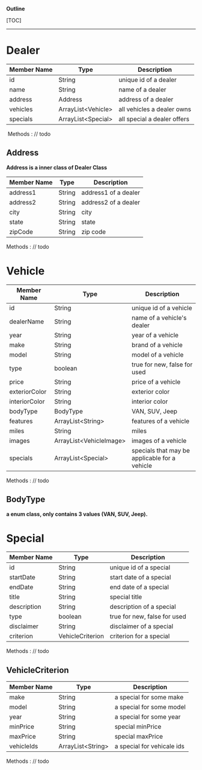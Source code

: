 **Outline**

[TOC]

---



# Dealer

| Member Name | Type                 | Description                 |
| ----------- | -------------------- | --------------------------- |
| id          | String               | unique id of a dealer       |
| name        | String               | name of a dealer            |
| address     | Address              | address of a dealer         |
| vehicles    | ArrayList\<Vehicle\> | all vehicles a dealer owns  |
| specials    | ArrayList\<Special\> | all special a dealer offers |

​       Methods : // todo



## Address

**Address is a inner class of Dealer Class**

| Member Name | Type   | Description          |
| ----------- | ------ | -------------------- |
| address1    | String | address1 of a dealer |
| address2    | String | address2 of a dealer |
| city        | String | city                 |
| state       | String | state                |
| zipCode     | String | zip code             |

Methods : // todo



# Vehicle

| Member Name   | Type                      | Description                                   |
| ------------- | ------------------------- | --------------------------------------------- |
| id            | String                    | unique id of a vehicle                        |
| dealerName    | String                    | name of a vehicle's dealer                    |
| year          | String                    | year of a vehicle                             |
| make          | String                    | brand of a vehicle                            |
| model         | String                    | model of a vehicle                            |
| type          | boolean                   | true for new, false for used                  |
| price         | String                    | price of a vehicle                            |
| exteriorColor | String                    | exterior color                                |
| interiorColor | String                    | interior color                                |
| bodyType      | BodyType                  | VAN, SUV, Jeep                                |
| features      | ArrayList\<String\>       | features of a vehicle                         |
| miles         | String                    | miles                                         |
| images        | ArrayList\<VehicleImage\> | images of a vehicle                           |
| specials      | ArrayList\<Special\>      | specials that may be applicable for a vehicle |

Methods : // todo



## BodyType

 **a enum class, only contains 3 values (VAN, SUV, Jeep).**



# Special

| Member Name | Type             | Description                  |
| ----------- | ---------------- | ---------------------------- |
| id          | String           | unique id of a special       |
| startDate   | String           | start date of a special      |
| endDate     | String           | end date of a special        |
| title       | String           | special title                |
| description | String           | description of a special     |
| type        | boolean          | true for new, false for used |
| disclaimer  | String           | disclaimer of a special      |
| criterion   | VehicleCriterion | criterion for a special      |

Methods : // todo



## VehicleCriterion

| Member Name | Type                | Description                |
| ----------- | ------------------- | -------------------------- |
| make        | String              | a special for some make    |
| model       | String              | a special for some model   |
| year        | String              | a special for some year    |
| minPrice    | String              | special minPrice           |
| maxPrice    | String              | special maxPrice           |
| vehicleIds  | ArrayList\<String\> | a special for vehicale ids |

Methods : // todo

